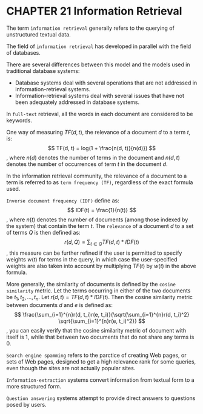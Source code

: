 # CHAPTER 21 Information Retrieval



The term `information retrieval` generally refers to the querying of unstructured textual data.

The field of `information retrieval` has developed in parallel with the field of databases.

There are several differences between this model and the models used in traditional database systems:

- Database systems deal with several operations that are not addressed in information-retrieval systems.
- Information-retrieval systems deal with several issues that have not been adequately addressed in database systems.

In `full-text` retrieval, all the words in each document are considered to be keywords.

One way of measuring $TF(d, t)$, the relevance of a document $d$ to a term $t$, is:
$$
TF(d, t) = log(1 + \frac{n(d, t)}{n(d)})
$$
, where $n(d)$ denotes the number of terms in the document and $n(d, t)$ denotes the number of occurrences of term $t$ in the document $d$.

In the information retrieval community, the relevance of a document to a term is referred to as `term frequency (TF)`, regardless of the exact formula used.

`Inverse document frequency (IDF)` define as:
$$
IDF(t) = \frac{1}{n(t)}
$$
, where $n(t)$ denotes the number of documents (among those indexed by the system) that contain the term $t$. The `relevance` of a document $d$ to a set of terms $Q$ is then defined as:
$$
r(d, Q) = \sum_{t \in Q} TF(d, t) * IDF(t)
$$
, this measure can be further refined if the user is permitted to specify weights $w(t)$ for terms in the query, in which case the user-specified weights are also taken into account by multiplying $TF(t)$ by $w(t)$ in the above formula.

More generally, the similarity of documents is defined by the `cosine similarity` metric. Let the terms occurring in either of the two documents be $t_1, t_2, ..., t_n$. Let $r(d, t) = TF(d, t) * IDF(t)$. Then the cosine similarity metric between documents $d$ and $e$ is defined as:
$$
\frac{\sum_{i=1}^{n}r(d, t_i)r(e, t_i)}{\sqrt{\sum_{i=1}^{n}r(d, t_i)^2} \sqrt{\sum_{i=1}^{n}r(e, t_i)^2}}
$$
, you can easily verify that the cosine similarity metric of document with itself is 1, while that between two documents that do not share any terms is 0.

`Search engine spamming` refers to the parctice of creating Web pages, or sets of Web pages, designed to get a high relevance rank for some queries, even though the sites are not actually popular sites.

`Information-extraction` systems convert information from textual form to a more structured form.

`Question answering` systems attempt to provide direct answers to questions posed by users.
